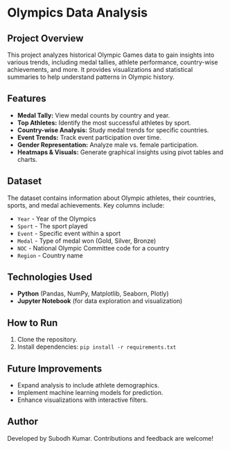 # Olympics Data Analysis

## Project Overview
This project analyzes historical Olympic Games data to gain insights into various trends, including medal tallies, athlete performance, country-wise achievements, and more. 
It provides visualizations and statistical summaries to help understand patterns in Olympic history.

## Features
- **Medal Tally:** View medal counts by country and year.
- **Top Athletes:** Identify the most successful athletes by sport.
- **Country-wise Analysis:** Study medal trends for specific countries.
- **Event Trends:** Track event participation over time.
- **Gender Representation:** Analyze male vs. female participation.
- **Heatmaps & Visuals:** Generate graphical insights using pivot tables and charts.

## Dataset
The dataset contains information about Olympic athletes, their countries, sports, and medal achievements. Key columns include:
- `Year` - Year of the Olympics
- `Sport` - The sport played
- `Event` - Specific event within a sport
- `Medal` - Type of medal won (Gold, Silver, Bronze)
- `NOC` - National Olympic Committee code for a country
- `Region` - Country name

## Technologies Used
- **Python** (Pandas, NumPy, Matplotlib, Seaborn, Plotly)
- **Jupyter Notebook** (for data exploration and visualization)

## How to Run
1. Clone the repository.
2. Install dependencies: `pip install -r requirements.txt`

## Future Improvements
- Expand analysis to include athlete demographics.
- Implement machine learning models for prediction.
- Enhance visualizations with interactive filters.

## Author
Developed by Subodh Kumar. Contributions and feedback are welcome!

